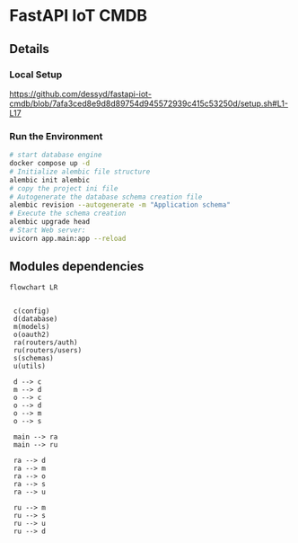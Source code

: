# FastAPI IoT CMDB

## Details




### Local Setup

https://github.com/dessyd/fastapi-iot-cmdb/blob/7afa3ced8e9d8d89754d945572939c415c53250d/setup.sh#L1-L17

### Run the Environment

```bash
# start database engine
docker compose up -d
# Initialize alembic file structure
alembic init alembic
# copy the project ini file
# Autogenerate the database schema creation file
alembic revision --autogenerate -m "Application schema"
# Execute the schema creation
alembic upgrade head
# Start Web server:
uvicorn app.main:app --reload
```

## Modules dependencies

```mermaid
flowchart LR


 c(config)
 d(database)
 m(models)
 o(oauth2)
 ra(routers/auth)
 ru(routers/users)
 s(schemas)
 u(utils)

 d --> c
 m --> d
 o --> c
 o --> d
 o --> m
 o --> s

 main --> ra
 main --> ru

 ra --> d
 ra --> m
 ra --> o
 ra --> s
 ra --> u

 ru --> m
 ru --> s
 ru --> u
 ru --> d

```
